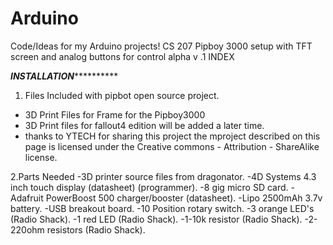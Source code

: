 # Arduino
Code/Ideas for my Arduino projects!
CS 207 Pipboy 3000 setup with TFT screen and analog buttons for control alpha v .1
INDEX




*************************************INSTALLATION***********************************************


1. Files Included with pipbot open source project.
  - 3D Print Files for Frame for the Pipboy3000
  - 3D Print files for fallout4 edition will be added a later time.
  - thanks to YTECH for sharing this project the mproject described on this page is licensed under the Creative commons - Attribution  - ShareAlike license.


2.Parts Needed
-3D printer source files from dragonator.
-4D Systems 4.3 inch touch display (datasheet) (programmer).
-8 gig micro SD card.
-Adafruit PowerBoost 500 charger/booster (datasheet).
-Lipo 2500mAh 3.7v battery.
-USB breakout board.
-10 Position rotary switch.
-3 orange LED's (Radio Shack).
-1 red LED (Radio Shack).
-1-10k resistor (Radio Shack).
-2-220ohm resistors (Radio Shack).
